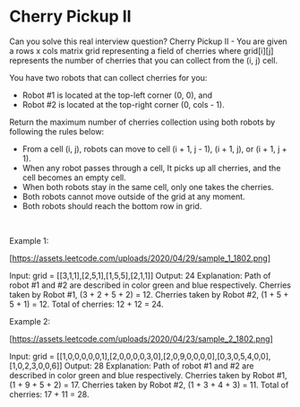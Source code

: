 # Cherry Pickup II

Can you solve this real interview question? Cherry Pickup II - You are given a rows x cols matrix grid representing a field of cherries where grid[i][j] represents the number of cherries that you can collect from the (i, j) cell.

You have two robots that can collect cherries for you:

 * Robot #1 is located at the top-left corner (0, 0), and
 * Robot #2 is located at the top-right corner (0, cols - 1).

Return the maximum number of cherries collection using both robots by following the rules below:

 * From a cell (i, j), robots can move to cell (i + 1, j - 1), (i + 1, j), or (i + 1, j + 1).
 * When any robot passes through a cell, It picks up all cherries, and the cell becomes an empty cell.
 * When both robots stay in the same cell, only one takes the cherries.
 * Both robots cannot move outside of the grid at any moment.
 * Both robots should reach the bottom row in grid.

 

Example 1:

[https://assets.leetcode.com/uploads/2020/04/29/sample_1_1802.png]


Input: grid = [[3,1,1],[2,5,1],[1,5,5],[2,1,1]]
Output: 24
Explanation: Path of robot #1 and #2 are described in color green and blue respectively.
Cherries taken by Robot #1, (3 + 2 + 5 + 2) = 12.
Cherries taken by Robot #2, (1 + 5 + 5 + 1) = 12.
Total of cherries: 12 + 12 = 24.


Example 2:

[https://assets.leetcode.com/uploads/2020/04/23/sample_2_1802.png]


Input: grid = [[1,0,0,0,0,0,1],[2,0,0,0,0,3,0],[2,0,9,0,0,0,0],[0,3,0,5,4,0,0],[1,0,2,3,0,0,6]]
Output: 28
Explanation: Path of robot #1 and #2 are described in color green and blue respectively.
Cherries taken by Robot #1, (1 + 9 + 5 + 2) = 17.
Cherries taken by Robot #2, (1 + 3 + 4 + 3) = 11.
Total of cherries: 17 + 11 = 28.